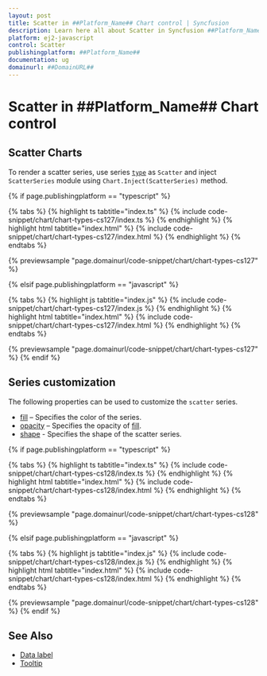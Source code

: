 ```yaml
---
layout: post
title: Scatter in ##Platform_Name## Chart control | Syncfusion
description: Learn here all about Scatter in Syncfusion ##Platform_Name## Chart control of Syncfusion Essential JS 2 and more.
platform: ej2-javascript
control: Scatter 
publishingplatform: ##Platform_Name##
documentation: ug
domainurl: ##DomainURL##
---
```

# Scatter in ##Platform_Name## Chart control

## Scatter Charts

To render a scatter series, use series [`type`](../../api/chart/seriesModel/#type-string) as `Scatter` and inject `ScatterSeries` module using `Chart.Inject(ScatterSeries)` method.

{% if page.publishingplatform == "typescript" %}

 {% tabs %}
{% highlight ts tabtitle="index.ts" %}
{% include code-snippet/chart/chart-types-cs127/index.ts %}
{% endhighlight %}
{% highlight html tabtitle="index.html" %}
{% include code-snippet/chart/chart-types-cs127/index.html %}
{% endhighlight %}
{% endtabs %}
        
{% previewsample "page.domainurl/code-snippet/chart/chart-types-cs127" %}

{% elsif page.publishingplatform == "javascript" %}

{% tabs %}
{% highlight js tabtitle="index.js" %}
{% include code-snippet/chart/chart-types-cs127/index.js %}
{% endhighlight %}
{% highlight html tabtitle="index.html" %}
{% include code-snippet/chart/chart-types-cs127/index.html %}
{% endhighlight %}
{% endtabs %}

{% previewsample "page.domainurl/code-snippet/chart/chart-types-cs127" %}
{% endif %}

## Series customization

The following properties can be used to customize the `scatter` series.

* [fill](../../api/chart/seriesModel/#fill) – Specifies the color of the series.
* [opacity](../../api/chart/seriesModel/#opacity) – Specifies the opacity of [fill](../../api/chart/seriesModel/#fill).
* [shape](../../api/chart/chartShape/) - Specifies the shape of the scatter series.

{% if page.publishingplatform == "typescript" %}

 {% tabs %}
{% highlight ts tabtitle="index.ts" %}
{% include code-snippet/chart/chart-types-cs128/index.ts %}
{% endhighlight %}
{% highlight html tabtitle="index.html" %}
{% include code-snippet/chart/chart-types-cs128/index.html %}
{% endhighlight %}
{% endtabs %}
        
{% previewsample "page.domainurl/code-snippet/chart/chart-types-cs128" %}

{% elsif page.publishingplatform == "javascript" %}

{% tabs %}
{% highlight js tabtitle="index.js" %}
{% include code-snippet/chart/chart-types-cs128/index.js %}
{% endhighlight %}
{% highlight html tabtitle="index.html" %}
{% include code-snippet/chart/chart-types-cs128/index.html %}
{% endhighlight %}
{% endtabs %}

{% previewsample "page.domainurl/code-snippet/chart/chart-types-cs128" %}
{% endif %}

## See Also

* [Data label](../data-labels/)
* [Tooltip](../tool-tip/)
